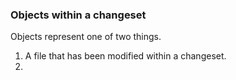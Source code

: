 ### Objects within a changeset
Objects represent one of two things. 
1. A file that has been modified within a changeset.
2. 